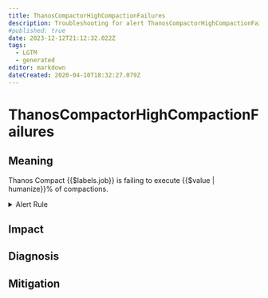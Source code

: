 ```yaml
---
title: ThanosCompactorHighCompactionFailures
description: Troubleshooting for alert ThanosCompactorHighCompactionFailures
#published: true
date: 2023-12-12T21:12:32.022Z
tags: 
  - LGTM
  - generated
editor: markdown
dateCreated: 2020-04-10T18:32:27.079Z
---
```


# ThanosCompactorHighCompactionFailures

## Meaning
[//]: # "Short paragraph that explains what the alert means"
Thanos Compact {{$labels.job}} is failing to execute {{$value | humanize}}% of compactions.

<details>
  <summary>Alert Rule</summary>

{{% rule "thanos/thanos-compactor.yml" "ThanosCompactorHighCompactionFailures" %}}

{{% comment %}}

```yaml
alert: ThanosCompactorHighCompactionFailures
expr: (sum by (job) (rate(thanos_compact_group_compactions_failures_total{job=~".*thanos-compact.*"}[5m])) / sum by (job) (rate(thanos_compact_group_compactions_total{job=~".*thanos-compact.*"}[5m])) * 100 > 5)
for: 15m
labels:
    severity: warning
annotations:
    summary: Thanos Compactor High Compaction Failures (instance {{ $labels.instance }})
    description: |-
        Thanos Compact {{$labels.job}} is failing to execute {{$value | humanize}}% of compactions.
          VALUE = {{ $value }}
          LABELS = {{ $labels }}
    runbook: https://github.com/srerun/prometheus-alerts/blob/main/content/runbooks/thanos-compactor/ThanosCompactorHighCompactionFailures.md

```

{{% /comment %}}

</details>


## Impact
[//]: # "What could / will happen if the alert is not addressed"



## Diagnosis
[//]: # "Steps to take to identify the cause of the problem"



## Mitigation
[//]: # "The steps necessary to resolve the alert"
